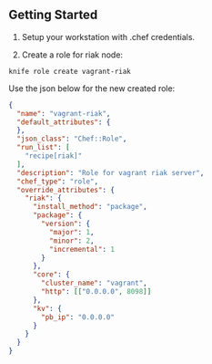 Getting Started
---------------

1. Setup your workstation with .chef credentials.

2. Create a role for riak node:

```
knife role create vagrant-riak
```

Use the json below for the new created role:

```json
{
  "name": "vagrant-riak",
  "default_attributes": {
  },
  "json_class": "Chef::Role",
  "run_list": [
    "recipe[riak]"
  ],
  "description": "Role for vagrant riak server",
  "chef_type": "role",
  "override_attributes": {
    "riak": {
      "install_method": "package",
      "package": {
        "version": {
          "major": 1,
          "minor": 2,
          "incremental": 1
        }
      },
      "core": {
        "cluster_name": "vagrant",
        "http": [["0.0.0.0", 8098]]
      },
      "kv": {
        "pb_ip": "0.0.0.0"
      }
    }
  }
}
```
